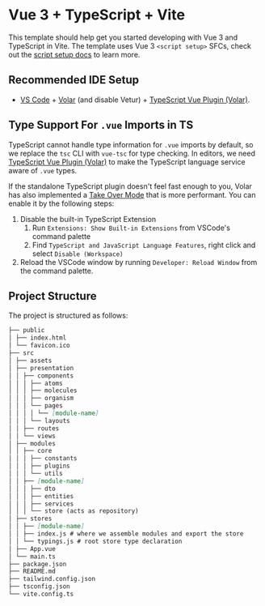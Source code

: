 # Vue 3 + TypeScript + Vite

This template should help get you started developing with Vue 3 and TypeScript in Vite. The template uses Vue 3 `<script setup>` SFCs, check out the [script setup docs](https://v3.vuejs.org/api/sfc-script-setup.html#sfc-script-setup) to learn more.

## Recommended IDE Setup

- [VS Code](https://code.visualstudio.com/) + [Volar](https://marketplace.visualstudio.com/items?itemName=Vue.volar) (and disable Vetur) + [TypeScript Vue Plugin (Volar)](https://marketplace.visualstudio.com/items?itemName=Vue.vscode-typescript-vue-plugin).

## Type Support For `.vue` Imports in TS

TypeScript cannot handle type information for `.vue` imports by default, so we replace the `tsc` CLI with `vue-tsc` for type checking. In editors, we need [TypeScript Vue Plugin (Volar)](https://marketplace.visualstudio.com/items?itemName=Vue.vscode-typescript-vue-plugin) to make the TypeScript language service aware of `.vue` types.

If the standalone TypeScript plugin doesn't feel fast enough to you, Volar has also implemented a [Take Over Mode](https://github.com/johnsoncodehk/volar/discussions/471#discussioncomment-1361669) that is more performant. You can enable it by the following steps:

1. Disable the built-in TypeScript Extension
   1. Run `Extensions: Show Built-in Extensions` from VSCode's command palette
   2. Find `TypeScript and JavaScript Language Features`, right click and select `Disable (Workspace)`
2. Reload the VSCode window by running `Developer: Reload Window` from the command palette.

## Project Structure

The project is structured as follows:

```markdown
├── public
│ ├── index.html
│ └── favicon.ico
├── src
│ ├── assets
│ ├── presentation
│ │ ├── components
│ │ │ ├── atoms
│ │ │ ├── molecules
│ │ │ ├── organism
│ │ │ └── pages
│ │ │ │ └── [module-name]
│ │ │ └── layouts
│ │ ├── routes
│ │ └── views
│ ├── modules
│ │ ├── core
│ │ │ ├── constants
│ │ │ ├── plugins
│ │ │ └── utils
│ │ ├── [module-name]
│ │ │ ├── dto
│ │ │ ├── entities
│ │ │ ├── services
│ │ │ └── store (acts as repository)
│ ├── stores
│ │ ├── [module-name]
│ │ ├── index.js # where we assemble modules and export the store
│ │ └── typings.js # root store type declaration
│ ├── App.vue
│ └── main.ts
├── package.json
├── README.md
├── tailwind.config.json
├── tsconfig.json
└── vite.config.ts
```
